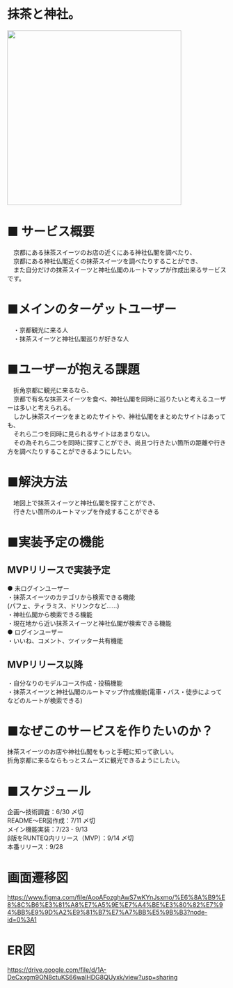 # 抹茶と神社。

<img src="https://user-images.githubusercontent.com/94298144/189052247-e5390c19-8701-49c7-83ec-3e9793c8d363.png" width="400" height="400">

# ■ サービス概要
　京都にある抹茶スイーツのお店の近くにある神社仏閣を調べたり、  
　京都にある神社仏閣近くの抹茶スイーツを調べたりすることができ、  
　また自分だけの抹茶スイーツと神社仏閣のルートマップが作成出来るサービスです。  

# ■メインのターゲットユーザー
　・京都観光に来る人  
　・抹茶スイーツと神社仏閣巡りが好きな人   

# ■ユーザーが抱える課題
　折角京都に観光に来るなら、   
　京都で有名な抹茶スイーツを食べ、神社仏閣を同時に巡りたいと考えるユーザーは多いと考えられる。  
　しかし抹茶スイーツをまとめたサイトや、神社仏閣をまとめたサイトはあっても、  
　それら二つを同時に見られるサイトはあまりない。  
　その為それら二つを同時に探すことができ、尚且つ行きたい箇所の距離や行き方を調べたりすることができるようにしたい。  

# ■解決方法
　地図上で抹茶スイーツと神社仏閣を探すことができ、  
　行きたい箇所のルートマップを作成することができる  

# ■実装予定の機能
## MVPリリースで実装予定
● 未ログインユーザー  
・抹茶スイーツのカテゴリから検索できる機能  
(パフェ、ティラミス、ドリンクなど……)  
・神社仏閣から検索できる機能  
・現在地から近い抹茶スイーツと神社仏閣が検索できる機能  
● ログインユーザー  
・いいね、コメント、ツイッター共有機能  
## MVPリリース以降
・自分なりのモデルコース作成・投稿機能  
・抹茶スイーツと神社仏閣のルートマップ作成機能(電車・バス・徒歩によってなどのルートが検索できる)  

# ■なぜこのサービスを作りたいのか？
 抹茶スイーツのお店や神社仏閣をもっと手軽に知って欲しい。   
 折角京都に来るならもっとスムーズに観光できるようにしたい。

# ■スケジュール
 企画〜技術調査：6/30 〆切  
 README〜ER図作成：7/11 〆切  
 メイン機能実装：7/23 - 9/13  
 β版をRUNTEQ内リリース（MVP）：9/14 〆切  
 本番リリース：9/28
 
# 画面遷移図
https://www.figma.com/file/AooAFozghAwS7wKYnJsxmo/%E6%8A%B9%E8%8C%B6%E3%81%A8%E7%A5%9E%E7%A4%BE%E3%80%82%E7%94%BB%E9%9D%A2%E9%81%B7%E7%A7%BB%E5%9B%B3?node-id=0%3A1

# ER図
https://drive.google.com/file/d/1A-DeCxxgm9ON8ctuKS66walHDG8QUyxk/view?usp=sharing
